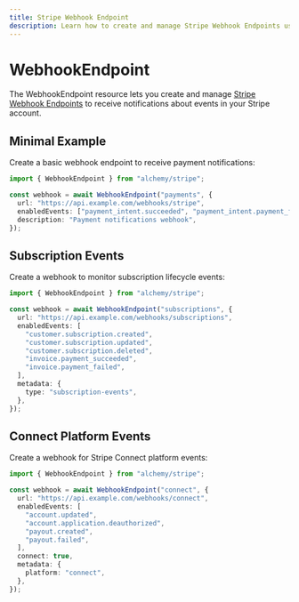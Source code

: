 ```yaml
---
title: Stripe Webhook Endpoint
description: Learn how to create and manage Stripe Webhook Endpoints using Alchemy to receive events from Stripe.
---
```


# WebhookEndpoint

The WebhookEndpoint resource lets you create and manage [Stripe Webhook Endpoints](https://stripe.com/docs/api/webhook_endpoints) to receive notifications about events in your Stripe account.

## Minimal Example

Create a basic webhook endpoint to receive payment notifications:

```ts
import { WebhookEndpoint } from "alchemy/stripe";

const webhook = await WebhookEndpoint("payments", {
  url: "https://api.example.com/webhooks/stripe",
  enabledEvents: ["payment_intent.succeeded", "payment_intent.payment_failed"],
  description: "Payment notifications webhook",
});
```

## Subscription Events

Create a webhook to monitor subscription lifecycle events:

```ts
import { WebhookEndpoint } from "alchemy/stripe";

const webhook = await WebhookEndpoint("subscriptions", {
  url: "https://api.example.com/webhooks/subscriptions",
  enabledEvents: [
    "customer.subscription.created",
    "customer.subscription.updated",
    "customer.subscription.deleted",
    "invoice.payment_succeeded",
    "invoice.payment_failed",
  ],
  metadata: {
    type: "subscription-events",
  },
});
```

## Connect Platform Events

Create a webhook for Stripe Connect platform events:

```ts
import { WebhookEndpoint } from "alchemy/stripe";

const webhook = await WebhookEndpoint("connect", {
  url: "https://api.example.com/webhooks/connect",
  enabledEvents: [
    "account.updated",
    "account.application.deauthorized",
    "payout.created",
    "payout.failed",
  ],
  connect: true,
  metadata: {
    platform: "connect",
  },
});
```
